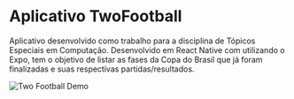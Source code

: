 # Aplicativo TwoFootball

Aplicativo desenvolvido como trabalho para a disciplina de Tópicos Especiais em Computação. Desenvolvido em React Native com utilizando o Expo, tem o objetivo de listar as fases da Copa do Brasil que já foram finalizadas e suas respectivas partidas/resultados.

![Two Football Demo](src/img/demo.gif)
